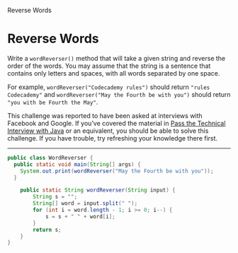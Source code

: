 Reverse Words

# Reverse Words
Write a `wordReverser()` method that will take a given string and reverse the order of the words. You may assume that the string is a sentence that contains only letters and spaces, with all words separated by one space.

For example, `wordReverser("Codecademy rules")` should return `"rules Codecademy"` and `wordReverser("May the Fourth be with you")` should return `"you with be Fourth the May"`.

This challenge was reported to have been asked at interviews with Facebook and Google. If you’ve covered the material in [Pass the Technical Interview with Java](https://www.codecademy.com/learn/paths/pass-the-technical-interview-with-java) or an equivalent, you should be able to solve this challenge. If you have trouble, try refreshing your knowledge there first.

---

```Java
public class WordReverser {
  public static void main(String[] args) {
    System.out.print(wordReverser("May the Fourth be with you"));
  }

    public static String wordReverser(String input) {
        String s = "";
        String[] word = input.split(" ");
        for (int i = word.length - 1; i >= 0; i--) {
            s = s + " " + word[i];
        }
        return s;
    }
}
```
